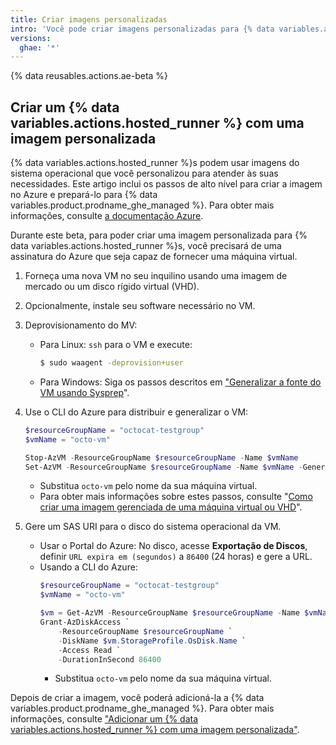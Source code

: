 ```yaml
---
title: Criar imagens personalizadas
intro: 'Você pode criar imagens personalizadas para {% data variables.actions.hosted_runner %}s.'
versions:
  ghae: '*'
---
```


{% data reusables.actions.ae-beta %}

## Criar um {% data variables.actions.hosted_runner %} com uma imagem personalizada

{% data variables.actions.hosted_runner %}s podem usar imagens do sistema operacional que você personalizou para atender às suas necessidades. Este artigo inclui os passos de alto nível para criar a imagem no Azure e prepará-lo para {% data variables.product.prodname_ghe_managed %}. Para obter mais informações, consulte [a documentação Azure](https://docs.microsoft.com/en-us/azure/virtual-machines/).

Durante este beta, para poder criar uma imagem personalizada para {% data variables.actions.hosted_runner %}s, você precisará de uma assinatura do Azure que seja capaz de fornecer uma máquina virtual.


1. Forneça uma nova VM no seu inquilino usando uma imagem de mercado ou um disco rígido virtual (VHD).
2. Opcionalmente, instale seu software necessário no VM.
3. Deprovisionamento do MV:
     - Para Linux: `ssh` para o VM e execute:
         ```sh
         $ sudo waagent -deprovision+user
         ```
     - Para Windows: Siga os passos descritos em ["Generalizar a fonte do VM usando Sysprep](https://docs.microsoft.com/en-us/azure/virtual-machines/windows/upload-generalized-managed#generalize-the-source-vm-by-using-sysprep)".

4. Use o CLI do Azure para distribuir e generalizar o VM:
    ```powershell
    $resourceGroupName = "octocat-testgroup"
    $vmName = "octo-vm"

    Stop-AzVM -ResourceGroupName $resourceGroupName -Name $vmName
    Set-AzVM -ResourceGroupName $resourceGroupName -Name $vmName -Generalized
    ```
    - Substitua `octo-vm` pelo nome da sua máquina virtual.
    - Para obter mais informações sobre estes passos, consulte "[Como criar uma imagem gerenciada de uma máquina virtual ou VHD](https://docs.microsoft.com/en-us/azure/virtual-machines/linux/capture-image#step-1-deprovision-the-vm)".
5. Gere um SAS URI para o disco do sistema operacional da VM.
   - Usar o Portal do Azure: No disco, acesse **Exportação de Discos**, definir `URL expira em (segundos)` a `86400` (24 horas) e gere a URL.
   - Usando a CLI do Azure:
        ```powershell
        $resourceGroupName = "octocat-testgroup"
        $vmName = "octo-vm"

        $vm = Get-AzVM -ResourceGroupName $resourceGroupName -Name $vmName
        Grant-AzDiskAccess `
            -ResourceGroupName $resourceGroupName `
            -DiskName $vm.StorageProfile.OsDisk.Name `
            -Access Read `
            -DurationInSecond 86400
        ```
        - Substitua `octo-vm` pelo nome da sua máquina virtual.

Depois de criar a imagem, você poderá adicioná-la a {% data variables.product.prodname_ghe_managed %}. Para obter mais informações, consulte ["Adicionar um {% data variables.actions.hosted_runner %} com uma imagem personalizada"](/actions/using-github-hosted-runners/adding-ae-hosted-runners#adding-an-ae-hosted-runner-with-a-custom-image).
